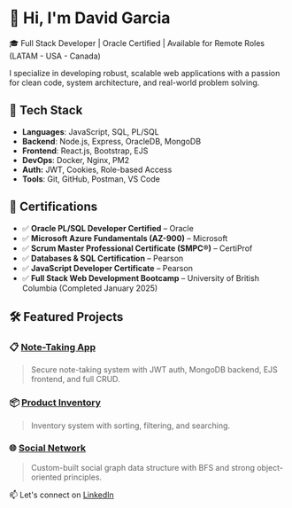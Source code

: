 # 👋 Hi, I'm David Garcia

🎓 Full Stack Developer | Oracle Certified | Available for Remote Roles (LATAM - USA - Canada)

I specialize in developing robust, scalable web applications with a passion for clean code, system architecture, and real-world problem solving.

## 🚀 Tech Stack
- **Languages**: JavaScript, SQL, PL/SQL
- **Backend**: Node.js, Express, OracleDB, MongoDB
- **Frontend**: React.js, Bootstrap, EJS
- **DevOps**: Docker, Nginx, PM2
- **Auth:** JWT, Cookies, Role-based Access
- **Tools**: Git, GitHub, Postman, VS Code

## 📜 Certifications

- ✅ **Oracle PL/SQL Developer Certified** – Oracle
- ✅ **Microsoft Azure Fundamentals (AZ-900)** – Microsoft
- ✅ **Scrum Master Professional Certificate (SMPC®)** – CertiProf
- ✅ **Databases & SQL Certification** – Pearson
- ✅ **JavaScript Developer Certificate** – Pearson
- ✅ **Full Stack Web Development Bootcamp** – University of British Columbia (Completed January 2025)


## 🛠️ Featured Projects

### 📋 [Note-Taking App](https://github.com/davgar2023/note-taking-app)
> Secure note-taking system with JWT auth, MongoDB backend, EJS frontend, and full CRUD.

### 📦 [Product Inventory](https://github.com/davgar2023/product-inventory)
> Inventory system with sorting, filtering, and searching.

### 🌐 [Social Network](https://github.com/davgar2023/social-network)
> Custom-built social graph data structure with BFS and strong object-oriented principles.

📫 Let's connect on [LinkedIn](https://www.linkedin.com/in/david-garcia-melgar-dev)


